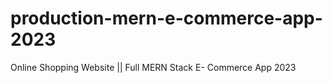 # production-mern-e-commerce-app-2023
Online Shopping Website || Full MERN Stack E- Commerce App 2023
